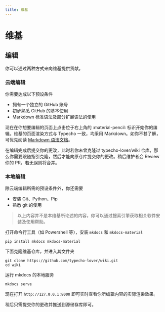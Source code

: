 ```yaml
---
title: 维基
---
```

# 维基

## 编辑

你可以通过两种方式来向维基提供贡献。

### 云端编辑

你需要达成以下预设条件

- 拥有一个独立的 GitHub 账号
- 初步熟悉 GitHub 的基本使用
- Markdown 标准语法及部分扩展语法的使用

现在在你想要编辑的页面上点击位于右上角的 :material-pencil: 标识开始你的编辑。维基的页面渲染方式与 Typecho 一致，均采用 Markdown。如你不甚了解，可优先阅读 [Markdown 语法文档](https://cyent.github.io/markdown-with-mkdocs-material/syntax/main/)。

在编辑完成后提交你的更改，此时若你未曾克隆过 typecho-lover/wiki 仓库，那么你需要跟随指引克隆，然后才能向原仓库提交你的更改。稍后维护者会 Review 你的 PR，若无误则将合并。

### 本地编辑

除云端编辑所需的预设条件外，你还需要

- 安装 Git、Python、Pip
- 熟悉 git 的使用

> 以上内容并不是本维基所论述的内容，你可以通过搜索引擎获取相关软件安装及使用帮助。

打开命令行工具（如 Powershell 等），安装 `mkdocs` 和 `mkdocs-material`

``` shell
pip install mkdocs mkdocs-material
```

下面克隆维基仓库，并进入其文件夹
``` shell
git clone https://github.com/typecho-lover/wiki.git
cd wiki
```

运行 mkdocs 的本地服务
``` shell
mkdocs serve
```

现在打开 `http://127.0.0.1:8000` 即可实时查看你所编辑内容的实际渲染效果。

稍后只需提交你的更改并推送到源储存库即可。
